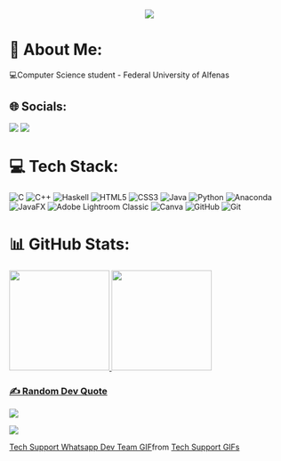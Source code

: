 <h1 align="center" style="color: purple;">
    <img src="https://readme-typing-svg.herokuapp.com/?font=Righteous&color=FF69B4&size=35&center=true&vCenter=true&width=600&height=70&duration=4000&lines=Hello!+Welcome+to+my+GitHub+profile.;My+name+is+Sofia+Cabral+Marcelino." />
</h1>

# 💫 About Me:

💻Computer Science student - Federal University of Alfenas


## 🌐 Socials:
<div>
<a href = "mailto:sofia.marcelino@sou.unifal-mg.edu.br"><img loading="lazy" src="https://img.shields.io/badge/Gmail-D14836?style=for-the-badge&logo=gmail&logoColor=white" target="_blank"></a>
<a href="https://www.linkedin.com/in/sofia-cabral-marcelino-501a86216/" target="_blank"><img loading="lazy" src="https://img.shields.io/badge/-LinkedIn-%230077B5?style=for-the-badge&logo=linkedin&logoColor=white" target="_blank"></a>
</div>

# 💻 Tech Stack:
![C](https://img.shields.io/badge/c-%2300599C.svg?style=plastic&logo=c&logoColor=white) ![C++](https://img.shields.io/badge/c++-%2300599C.svg?style=plastic&logo=c%2B%2B&logoColor=white) ![Haskell](https://img.shields.io/badge/Haskell-5e5086?style=plastic&logo=haskell&logoColor=white) ![HTML5](https://img.shields.io/badge/html5-%23E34F26.svg?style=plastic&logo=html5&logoColor=white) ![CSS3](https://img.shields.io/badge/css3-%231572B6.svg?style=plastic&logo=css3&logoColor=white) ![Java](https://img.shields.io/badge/java-%23ED8B00.svg?style=plastic&logo=openjdk&logoColor=white) ![Python](https://img.shields.io/badge/python-3670A0?style=plastic&logo=python&logoColor=ffdd54) ![Anaconda](https://img.shields.io/badge/Anaconda-%2344A833.svg?style=plastic&logo=anaconda&logoColor=white) ![JavaFX](https://img.shields.io/badge/javafx-%23FF0000.svg?style=plastic&logo=javafx&logoColor=white) ![Adobe Lightroom Classic](https://img.shields.io/badge/Adobe%20Lightroom%20Classic-31A8FF.svg?style=plastic&logo=Adobe%20Lightroom%20Classic&logoColor=white) ![Canva](https://img.shields.io/badge/Canva-%2300C4CC.svg?style=plastic&logo=Canva&logoColor=white) ![GitHub](https://img.shields.io/badge/github-%23121011.svg?style=plastic&logo=github&logoColor=white) ![Git](https://img.shields.io/badge/git-%23F05033.svg?style=plastic&logo=git&logoColor=white)

# 📊 GitHub Stats:
<div>
<a href="https://github.com/sofia-cabralm">
<img loading="lazy" height="180em" src="https://github-readme-stats.vercel.app/api/top-langs/?username=sofia-cabralm&layout=compact&langs_count=7&theme=aura&hide"/>
<img loading="lazy" height="180em" src="https://github-readme-stats.vercel.app/api?username=sofia-cabralm&show_icons=true&theme=aura&include_all_commits=true&count_private=true"/>
</div>

### ✍️ Random Dev Quote
![](https://quotes-github-readme.vercel.app/api?type=horizontal&theme=light)

[![](https://visitcount.itsvg.in/api?id=sofia-cabralm&icon=5&color=6)](https://visitcount.itsvg.in)

<div class="tenor-gif-embed" data-postid="13307268" data-share-method="host" data-aspect-ratio="1.78" data-width="100%"><a href="https://tenor.com/view/tech-support-whatsapp-dev-team-facepalm-gif-13307268">Tech Support Whatsapp Dev Team GIF</a>from <a href="https://tenor.com/search/tech+support-gifs">Tech Support GIFs</a></div> 
<script type="text/javascript" async src="https://tenor.com/embed.js"></script>
